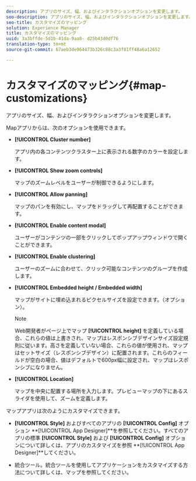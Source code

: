 ```yaml
---
description: アプリのサイズ、幅、およびインタラクションオプションを変更します。
seo-description: アプリのサイズ、幅、およびインタラクションオプションを変更します。
seo-title: カスタマイズのマッピング
solution: Experience Manager
title: カスタマイズのマッピング
uuid: 3a3bffde-5d1b-41da-9aa8- d25b43d0df76
translation-type: tm+mt
source-git-commit: 67aeb3de964473b326c88c3a3f81ff48a6a12652

---
```



# カスタマイズのマッピング{#map-customizations}

アプリのサイズ、幅、およびインタラクションオプションを変更します。



Mapアプリからは、次のオプションを使用できます。

* **[!UICONTROL Cluster number]**

   アプリ内の各コンテンツクラスター上に表示される数字のカラーを設定します。

* **[!UICONTROL Show zoom controls]**

   マップのズームレベルをユーザーが制御できるようにします。

* **[!UICONTROL Allow panning]**

   マップのパンを有効にし、マップをドラッグして再配置することができます。

* **[!UICONTROL Enable content modal]**

   ユーザーがコンテンツの一部をクリックしてポップアップウィンドウで開くことができます。

* **[!UICONTROL Enable clustering]**

   ユーザーのズームに合わせて、クリック可能なコンテンツのグループを作成します。

* **[!UICONTROL Embedded height / Embedded width]**

   マップがサイトに埋め込まれるピクセルサイズを設定できます。（オプション）。

   >[!NOTE]
   >
   >Web開発者がページ上でマップ **[!UICONTROL height]** を定義している場合、これらの値は上書きされ、マップはレスポンシブデザインサイズ設定規則に従います。高さを定義していない場合、これらの値が使用され、マップはセットサイズ（レスポンシブデザイン）に配置されます。これらのフィールドが空白の場合、値はデフォルトで600px幅に設定され、マップはレスポンシブになりません。

* **[!UICONTROL Location]**

   マップを中央に配置する場所を入力します。プレビューマップの下にあるスライダを使用して、ズームを定義します。

マップアプリは次のようにカスタマイズできます。

* **[!UICONTROL Style]** およびすべてのアプリの **[!UICONTROL Config]** オプション **[!UICONTROL App Designer]**を参照してください。すべてのアプリの標準 **[!UICONTROL Style]** および **[!UICONTROL Config]** オプションについて詳しくは、アプリのカスタマイズを参照 **[!UICONTROL App Designer]**してください。

* 統合ツール。統合ツールを使用してアプリケーションをカスタマイズする方法について詳しくは、マップを参照してください。

